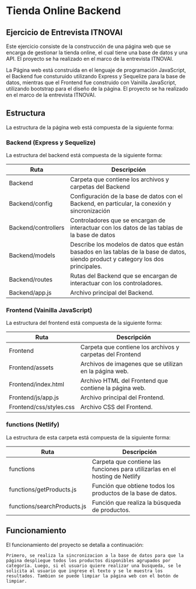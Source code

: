# Tienda Online Backend
## Ejercicio de Entrevista ITNOVAI
Este ejercicio consiste de la construcción de una página web que se encarga de gestionar la tienda online, el cual tiene una base de datos y una API. El proyecto se ha realizado en el marco de la entrevista ITNOVAI.

La Página web está construida en el lenguaje de programación JavaScript, el Backend fue consturuido utilizando Express y Sequelize para la base de datos, mientras que el Frontend fue construido con Vainilla JavaScript, utilizando bootstrap para el diseño de la página. El proyecto se ha realizado en el marco de la entrevista ITNOVAI.


## Estructura
La estructura de la página web está compuesta de la siguiente forma:

### Backend (Express y Sequelize)
La estructura del backend está compuesta de la siguiente forma:

| Ruta | Descripción |
| --- | --- |
| Backend | Carpeta que contiene los archivos y carpetas del Backend |
| Backend/config | Configuración de la base de datos con el Backend, en particular, la conexión y sincronización |
| Backend/controllers | Controladores que se encargan de interactuar con los datos de las tablas de la base de datos|
| Backend/models | Describe los modelos de datos que están basados en las tablas de la base de datos, siendo product y category los dos principales. |
| Backend/routes | Rutas del Backend que se encargan de interactuar con los controladores.|
| Backend/app.js | Archivo principal del Backend. |

### Frontend (Vainilla JavaScript)
La estructura del frontend está compuesta de la siguiente forma:

| Ruta | Descripción |
| --- | --- |
| Frontend | Carpeta que contiene los archivos y carpetas del Frontend |
| Frontend/assets | Archivos de imagenes que se utilizan en la página web. |
| Frontend/index.html | Archivo HTML del Frontend que contiene la página web. |
| Frontend/js/app.js | Archivo principal del Frontend. |
| Frontend/css/styles.css | Archivo CSS del Frontend. |

### functions (Netlify)
La estructura de esta carpeta está compuesta de la siguiente forma:

| Ruta | Descripción |
| --- | --- |
| functions | Carpeta que contiene las funciones para utilizarlas en el hosting de Netlify |
| functions/getProducts.js | Función que obtiene todos los productos de la base de datos.|
| functions/searchProducts.js | Función que realiza la búsqueda de productos.|

## Funcionamiento
El funcionamiento del proyecto se detalla a continuación:

    Primero, se realiza la sincronizacion a la base de datos para que la página despliegue todos los productos disponibles agrupados por categoría. Luego, si el usuario quiere realizar una busqueda, se le solicita al usuario que ingrese el texto y se le muestra los resultados. Tambien se puede limpiar la página web con el botón de limpiar. 





